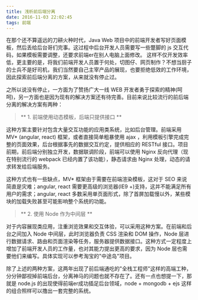 ```yaml
---
title: 浅析前后端分离
date: 2016-11-03 22:02:45
tags: 前端
---
```


在那个还不算遥远的刀耕火种时代，Java Web 项目中的前端开发者写好页面模板，然后丢给后台哥们完事。这过程中后台开发人员需要写一些蹩脚的 js 交互代码，如果模板需要调整，还要求前端er在别人电脑上面修改。 这样不仅开发效率低，更主要的是，将我们前端开发人员置于何处，切图仔、网页制作？不想当厨子的士兵不是好司机，我们当然要自己主宰产品的展现，也要拒绝低效的工作环境，因此探索前后端分离的方案，从来就没有停止过。

<!-- more -->
之所以说没有停止，一方面为了赞扬广大一线 WEB 开发者勇于探索的精神(呵呵)，另一方面也是因为现有的解决方案还有待完善。目前来说比较流行的前后端分离的解决方案有两种：

> ** 1. 前端使用动态模板，后端只提供接口 **

这种方案主要针对包含大量交互功能的应用类系统，比如后台管理。前端采用 MV* (angular, react) 框架，或者直接简单粗暴使用 ajax ，利用模板引擎完成完整的页面效果，后台根据事先的数据交互约定，提供相应的 RESTful 接口。项目前期，前后端分别独立开发，数据联调阶段，前端可以使用 Nginx 反向代理（现在特别流行的 webpack 已经内置了该功能），静态请求由 Nginx 处理，动态的请求转发给后端服务。

这种方式也有一些缺点，MV* 框架由于需要在前端渲染模板，这对于 SEO 来说简直是灾难；angular, react 需要更高级的浏览器(IE9 +)支持，这并不能满足所有用户的需求；angular, react 多数采用单页面形式，除了首屏加载慢以外，某些模块的加载失败甚至可能影响整个系统的功能。

> ** 2. 使用 Node 作为中间层 **

对于内容展现类应用，注重浏览效果和交互体验，可以采用这种方案。在前端和后台之间加入 Node 中间层，此时浏览器负责 CSS 渲染和 DOM 操作，Node 层进行数据请求、路由和页面渲染等任务，服务器提供数据接口。这种方式一定程度上增加了前端开发人员的工作量，也对其能力提出更高的要求，因为 Node 层也需要他们来编写。具体实现可以参考淘宝的"中途岛"项目。

除了上述的两种方案，这两年出现了前后端通吃的"全栈工程师"这样的高端工种，分分钟鄙视掉前端后台，分离神马的问题也就不存在了。还有一点也想提一下，那就是 node.js 的出现使得前端er成功插足后台领域，node + mongodb + ejs 这样的组合照样可以撸出一套完整的系统。
